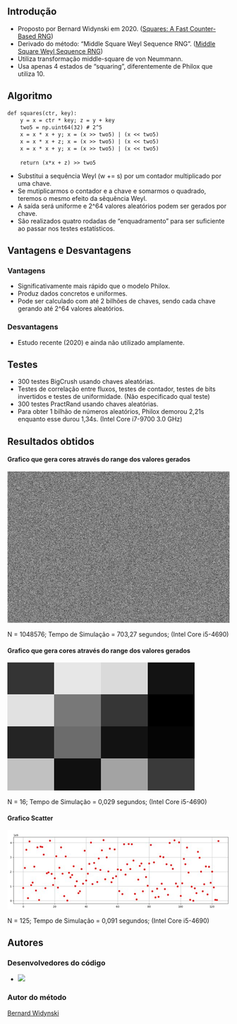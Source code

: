 ## Introdução

- Proposto por Bernard Widynski em 2020. ([Squares: A Fast Counter-Based RNG](https://arxiv.org/abs/2004.06278))
- Derivado do método: “Middle Square Weyl Sequence RNG”. ([Middle Square Weyl Sequence RNG](https://arxiv.org/abs/1704.00358))
- Utiliza transformação middle-square de von Neummann.
- Usa apenas 4 estados de “squaring”, diferentemente de Philox que utiliza 10.


## Algoritmo

```
def squares(ctr, key):
    y = x = ctr * key; z = y + key
    two5 = np.uint64(32) # 2^5
    x = x * x + y; x = (x >> two5) | (x << two5)
    x = x * x + z; x = (x >> two5) | (x << two5)
    x = x * x + y; x = (x >> two5) | (x << two5)

    return (x*x + z) >> two5    
```
- Substitui a sequência Weyl (w += s) por um contador multiplicado por uma chave.
- Se mutiplicarmos o contador e a chave e somarmos o quadrado, teremos o mesmo efeito da sêquência Weyl.
- A saída será uniforme e 2^64 valores aleatórios podem ser gerados por chave.
- São realizados quatro rodadas de “enquadramento” para ser suficiente ao passar nos testes estatísticos.

## Vantagens e Desvantagens
### Vantagens

- Significativamente mais rápido que o modelo Philox.
- Produz dados concretos e uniformes.
- Pode ser calculado com até 2 bilhões de chaves, sendo cada chave gerando até 2^64 valores aleatórios.

### Desvantagens

- Estudo recente (2020) e ainda não utilizado amplamente.

## Testes

- 300 testes BigCrush usando chaves aleatórias.
- Testes de correlação entre fluxos, testes de contador, testes de bits invertidos e testes de uniformidade. (Não especificado qual teste)
- 300 testes PractRand usando chaves aleatórias.
- Para obter 1 bilhão de números aleatórios, Philox demorou 2,21s enquanto esse durou 1,34s. (Intel Core i7-9700 3.0 GHz)

## Resultados obtidos

#### Grafico que gera cores através do range dos valores gerados
![Grafico1](https://raw.githubusercontent.com/Lucasgb7/Simulacao_Discreta/main/Fast%20Counter-Based%20RNG/resultados/grafico1.png)

N = 1048576; Tempo de Simulação = 703,27 segundos; (Intel Core i5-4690)

#### Grafico que gera cores através do range dos valores gerados
![Grafico2](https://raw.githubusercontent.com/Lucasgb7/Simulacao_Discreta/main/Fast%20Counter-Based%20RNG/resultados/grafico2.png)

N = 16; Tempo de Simulação = 0,029 segundos; (Intel Core i5-4690)

#### Grafico Scatter
![Grafico3](https://raw.githubusercontent.com/Lucasgb7/Simulacao_Discreta/main/Fast%20Counter-Based%20RNG/resultados/grafico3.png)

N = 125; Tempo de Simulação = 0,091 segundos; (Intel Core i5-4690)

## Autores

### Desenvolvedores do código
- [![](https://opencollective.com/html-react-parser/contributors.svg?width=890&button=false)](https://github.com/remarkablemark/html-react-parser/graphs/contributors)
          
### Autor do método

[Bernard Widynski](https://arxiv.org/search/cs?searchtype=author&query=Widynski%2C+B)
